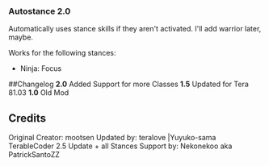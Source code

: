### Autostance 2.0
Automatically uses stance skills if they aren't activated. I'll add warrior later, maybe.

Works for the following stances:

- Ninja: Focus 

##Changelog
**2.0** Added Support for more Classes
**1.5** Updated for Tera 81.03
**1.0** Old Mod

## Credits
Original Creator: mootsen
Updated by:
teralove |Yuyuko-sama
TerableCoder
2.5 Update + all Stances Support by:
Nekonekoo aka PatrickSantoZZ